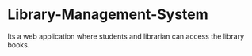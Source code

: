 # Library-Management-System
Its a web application where students and librarian can access the library books.
